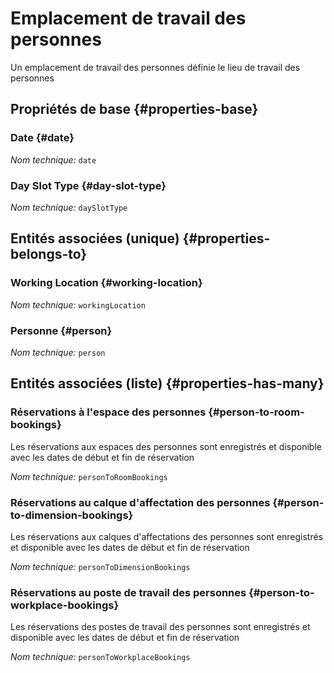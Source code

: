 # Emplacement de travail des personnes
<!--- THIS FILE IS GENERATED PLEASE DO NOT EDIT IT DIRECTLY --->

Un emplacement de travail des personnes définie le lieu de travail des personnes

## Propriétés de base {#properties-base}

### Date {#date}



*Nom technique:* ```date```

### Day Slot Type {#day-slot-type}



*Nom technique:* ```daySlotType```


## Entités associées (unique) {#properties-belongs-to}

###  Working Location {#working-location}



*Nom technique:* ```workingLocation```

### Personne {#person}



*Nom technique:* ```person```


## Entités associées (liste) {#properties-has-many}

### Réservations à l'espace des personnes {#person-to-room-bookings}

Les réservations aux espaces des personnes sont enregistrés et disponible avec les dates de début et fin de réservation

*Nom technique:* ```personToRoomBookings```

### Réservations au calque d'affectation des personnes {#person-to-dimension-bookings}

Les réservations aux calques d'affectations des personnes sont enregistrés et disponible avec les dates de début et fin de réservation

*Nom technique:* ```personToDimensionBookings```

### Réservations au poste de travail des personnes {#person-to-workplace-bookings}

Les réservations des postes de travail des personnes sont enregistrés et disponible avec les dates de début et fin de réservation

*Nom technique:* ```personToWorkplaceBookings```




